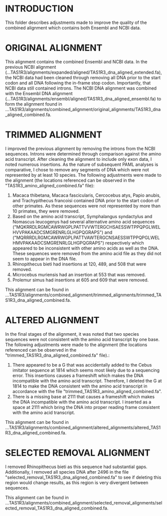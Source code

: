 # INTRODUCTION	
This folder describes adjustments made to improve the quality of the combined alignment which contains both Ensembl and NCBI data. 


# ORIGINAL ALIGNMENT
This alignment contains the combined Ensembl and NCBI data. In the previous NCBI alignment (...TAS1R3/alignments/expanded/aligned/TAS1R3_dna_aligned_extended.fa), the NCBI data had been cleaned through removing all DNA prior to the start codon and all DNA following the in-frame stop codon. Importantly, that NCBI data still contained introns. The NCBI DNA alignment was combined with the Ensembl DNA alignment (...TAS1R3/alignments/ensembl/aligned/TAS1R3_dna_aligned_ensembl.fa) to form the alignment found in ...TAS1R3/alignments/combined_alignment/original_alignments/TAS1R3_dna_aligned_combined.fa. 


# TRIMMED ALIGNMENT
I improved the previous alignment by removing the introns from the NCBI sequences. Introns were determined through comparison against the amino acid transcript. After cleaning the alignment to include only exon data, I noted numerous insertions. As the nature of subsequent PAML analyses is comparative, I chose to remove any segments of DNA which were not represented by at least 10 species. The following adjustments were made to the alignment (the locations referenced can be observed in the "TAS1R3_amino_aligned_combined.fa" file):  

1. Macaca thibetana, Macaca fascicularis, Cercocebus atys, Papio anubis, and Trachypithecus francoisi contained DNA prior to the start codon of other primates. As these sequences were not represented by more than 10 primates, they were removed. 
2. Based on the amino acid transcript, Symphalangus syndactylus and Nomascus leucogenys had several alternative amino acid sequences ("MQKRRDLRGMCAWRWGPLPATTVVWTERGCHSAESSWTPPQPGLWELHVVPAKAADCSMGRENRLGLHGPQGRAPS") and ("MQRRRDLRGMCAWRWGPLPATTVAWTERGCNSAESSWTPPQPGLWELHMVPAKAADCSMGRENRLGLHGPQGRAPS") respectively which appeared to be inconsistent with other amino acids as well as the DNA. These sequences were removed from the amino acid file as they did not seem to appear in the DNA file. 
3. Rhinopithecus bieti had insertions at 120, 489, and 508 that were removed. 
4. Microcebus muriensis had an insertion at 553 that was removed.  
5. Prolemur simus had insertions at 605 and 609 that were removed. 

This alignment can be found in ...TAS1R3/alignments/combined_alignment/trimmed_alignments/trimmed_TAS1R3_dna_aligned_combined.fa. 
 

# ALTERED ALIGNMENT
In the final stages of the alignment, it was noted that two species sequences were not consistent with the amino acid transcript by one base. The following adjustments were made to the alignment (the locations referenced can be observed in the "trimmed_TAS1R3_dna_aligned_combined.fa" file).: 

1. There appeared to be a G that was accidentally added to the Cebus imitator sequence at 1814 which seems most likely due to a sequencing error. This insertions causes a frameshift which makes the DNA incompatible with the amino acid transcript. Therefore, I deleted the G at 1814 to make the DNA consistent with the amino acid transcript in accordance with the file "trimmed_TAS1R3_amino_aligned_combined.fa". 
2. There is a missing base at 2111 that causes a frameshift which makes the DNA incompatible with the amino acid transcript. I inserted as a space at 2111 which bring the DNA into proper reading frame consistent with the amino acid transcript. 

This alignment can be found in ...TAS1R3/alignments/combined_alignment/altered_alignments/altered_TAS1R3_dna_aligned_combined.fa. 


# SELECTED REMOVAL ALIGNMENT
I removed Rhinopithecus bieti as this sequence had substantial gaps. Additionally, I removed all species DNA after 2496 in the file "selected_removal_TAS1R3_dna_aligned_combined.fa" to see if deleting this region would change results, as this region is very divergent between sequences. 

This alignment can be found in ...TAS1R3/alignments/combined_alignment/selected_removal_alignments/selected_removal_TAS1R3_dna_aligned_combined.fa.